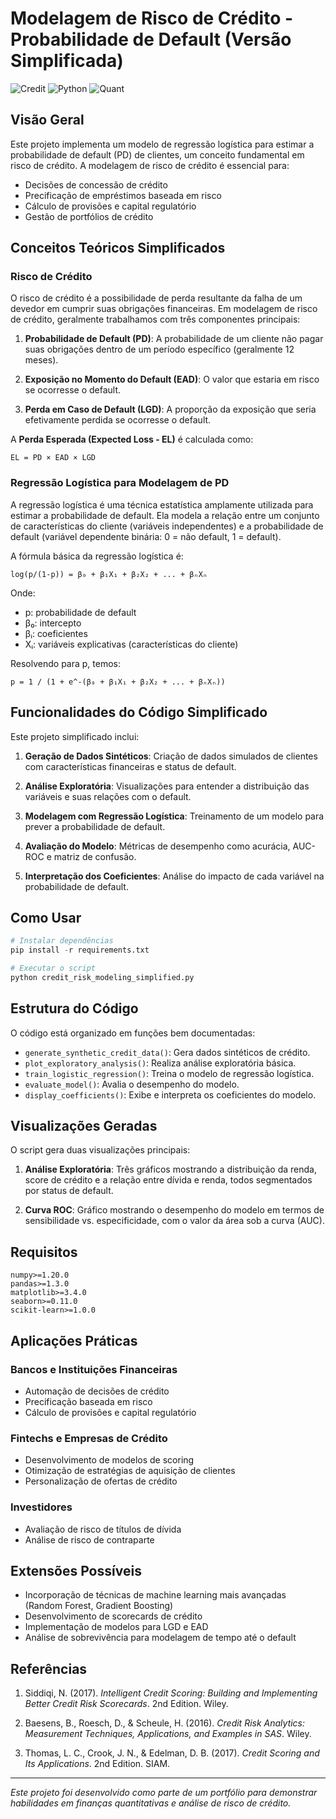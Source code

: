# Modelagem de Risco de Crédito - Probabilidade de Default (Versão Simplificada)

![Credit](https://img.shields.io/badge/Finanças-Crédito-blue)
![Python](https://img.shields.io/badge/Python-3.8%2B-brightgreen)
![Quant](https://img.shields.io/badge/Área-Quant-orange)

## Visão Geral

Este projeto implementa um modelo de regressão logística para estimar a probabilidade de default (PD) de clientes, um conceito fundamental em risco de crédito. A modelagem de risco de crédito é essencial para:

- Decisões de concessão de crédito
- Precificação de empréstimos baseada em risco
- Cálculo de provisões e capital regulatório
- Gestão de portfólios de crédito

## Conceitos Teóricos Simplificados

### Risco de Crédito

O risco de crédito é a possibilidade de perda resultante da falha de um devedor em cumprir suas obrigações financeiras. Em modelagem de risco de crédito, geralmente trabalhamos com três componentes principais:

1. **Probabilidade de Default (PD)**: A probabilidade de um cliente não pagar suas obrigações dentro de um período específico (geralmente 12 meses).

2. **Exposição no Momento do Default (EAD)**: O valor que estaria em risco se ocorresse o default.

3. **Perda em Caso de Default (LGD)**: A proporção da exposição que seria efetivamente perdida se ocorresse o default.

A **Perda Esperada (Expected Loss - EL)** é calculada como:
```
EL = PD × EAD × LGD
```

### Regressão Logística para Modelagem de PD

A regressão logística é uma técnica estatística amplamente utilizada para estimar a probabilidade de default. Ela modela a relação entre um conjunto de características do cliente (variáveis independentes) e a probabilidade de default (variável dependente binária: 0 = não default, 1 = default).

A fórmula básica da regressão logística é:
```
log(p/(1-p)) = β₀ + β₁X₁ + β₂X₂ + ... + βₙXₙ
```

Onde:
- p: probabilidade de default
- β₀: intercepto
- βᵢ: coeficientes
- Xᵢ: variáveis explicativas (características do cliente)

Resolvendo para p, temos:
```
p = 1 / (1 + e^-(β₀ + β₁X₁ + β₂X₂ + ... + βₙXₙ))
```

## Funcionalidades do Código Simplificado

Este projeto simplificado inclui:

1. **Geração de Dados Sintéticos**: Criação de dados simulados de clientes com características financeiras e status de default.

2. **Análise Exploratória**: Visualizações para entender a distribuição das variáveis e suas relações com o default.

3. **Modelagem com Regressão Logística**: Treinamento de um modelo para prever a probabilidade de default.

4. **Avaliação do Modelo**: Métricas de desempenho como acurácia, AUC-ROC e matriz de confusão.

5. **Interpretação dos Coeficientes**: Análise do impacto de cada variável na probabilidade de default.

## Como Usar

```python
# Instalar dependências
pip install -r requirements.txt

# Executar o script
python credit_risk_modeling_simplified.py
```

## Estrutura do Código

O código está organizado em funções bem documentadas:

- `generate_synthetic_credit_data()`: Gera dados sintéticos de crédito.
- `plot_exploratory_analysis()`: Realiza análise exploratória básica.
- `train_logistic_regression()`: Treina o modelo de regressão logística.
- `evaluate_model()`: Avalia o desempenho do modelo.
- `display_coefficients()`: Exibe e interpreta os coeficientes do modelo.

## Visualizações Geradas

O script gera duas visualizações principais:

1. **Análise Exploratória**: Três gráficos mostrando a distribuição da renda, score de crédito e a relação entre dívida e renda, todos segmentados por status de default.

2. **Curva ROC**: Gráfico mostrando o desempenho do modelo em termos de sensibilidade vs. especificidade, com o valor da área sob a curva (AUC).

## Requisitos

```
numpy>=1.20.0
pandas>=1.3.0
matplotlib>=3.4.0
seaborn>=0.11.0
scikit-learn>=1.0.0
```

## Aplicações Práticas

### Bancos e Instituições Financeiras
- Automação de decisões de crédito
- Precificação baseada em risco
- Cálculo de provisões e capital regulatório

### Fintechs e Empresas de Crédito
- Desenvolvimento de modelos de scoring
- Otimização de estratégias de aquisição de clientes
- Personalização de ofertas de crédito

### Investidores
- Avaliação de risco de títulos de dívida
- Análise de risco de contraparte

## Extensões Possíveis

- Incorporação de técnicas de machine learning mais avançadas (Random Forest, Gradient Boosting)
- Desenvolvimento de scorecards de crédito
- Implementação de modelos para LGD e EAD
- Análise de sobrevivência para modelagem de tempo até o default

## Referências

1. Siddiqi, N. (2017). *Intelligent Credit Scoring: Building and Implementing Better Credit Risk Scorecards*. 2nd Edition. Wiley.

2. Baesens, B., Roesch, D., & Scheule, H. (2016). *Credit Risk Analytics: Measurement Techniques, Applications, and Examples in SAS*. Wiley.

3. Thomas, L. C., Crook, J. N., & Edelman, D. B. (2017). *Credit Scoring and Its Applications*. 2nd Edition. SIAM.

---

*Este projeto foi desenvolvido como parte de um portfólio para demonstrar habilidades em finanças quantitativas e análise de risco de crédito.*
